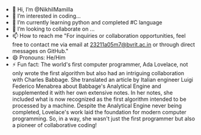 - 👋 Hi, I’m @NikhilMamilla
- 👀 I’m interested in coding...
- 🌱 I’m currently learning python and completed #C language
- 💞️ I’m looking to collaborate on ...
- 📫 How to reach me "For inquiries or collaboration opportunities, feel free to contact me via email at 23211a05m7@bvrit.ac.in or through direct messages on GitHub."
- 😄 Pronouns: He/Him
- ⚡ Fun fact: The world's first computer programmer, Ada Lovelace, not only wrote the first algorithm but also had an intriguing collaboration with Charles Babbage. She translated an article by Italian engineer Luigi Federico Menabrea about Babbage's Analytical Engine and supplemented it with her own extensive notes. In her notes, she included what is now recognized as the first algorithm intended to be processed by a machine. Despite the Analytical Engine never being completed, Lovelace's work laid the foundation for modern computer programming. So, in a way, she wasn't just the first programmer but also a pioneer of collaborative coding!

<!---
NikhilMamilla/NikhilMamilla is a ✨ special ✨ repository because its `README.md` (this file) appears on your GitHub profile.
You can click the Preview link to take a look at your changes.
--->
